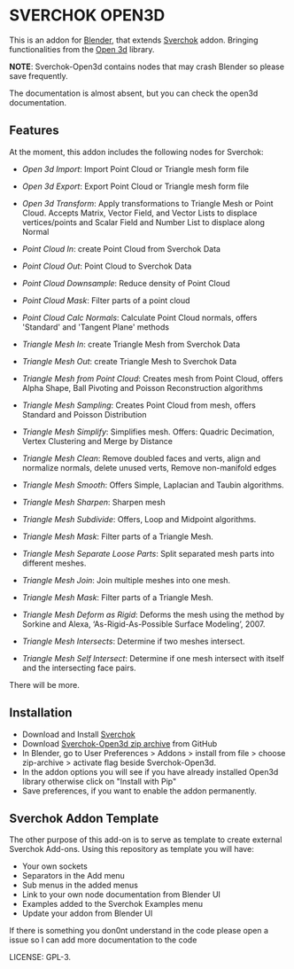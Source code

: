SVERCHOK OPEN3D
===============

This is an addon for [Blender][1], that extends [Sverchok][2]
addon. Bringing functionalities from the [Open 3d][7] library.

**NOTE**: Sverchok-Open3d contains nodes that may crash Blender so please save frequently.

The documentation is almost absent, but you can check the open3d documentation.

Features
--------

At the moment, this addon includes the following nodes for Sverchok:

* *Open 3d Import*: Import Point Cloud or Triangle mesh form file
* *Open 3d Export*: Export Point Cloud or Triangle mesh form file
* *Open 3d Transform*: Apply transformations to Triangle Mesh or Point Cloud. Accepts Matrix, Vector Field, and Vector Lists to displace vertices/points and Scalar Field and Number List to displace along Normal

* *Point Cloud In*: create Point Cloud from Sverchok Data
* *Point Cloud Out*: Point Cloud to Sverchok Data
* *Point Cloud Downsample*: Reduce density of Point Cloud
* *Point Cloud Mask*: Filter parts of a point cloud
* *Point Cloud Calc Normals*: Calculate Point Cloud normals, offers 'Standard' and 'Tangent Plane' methods

* *Triangle Mesh In*: create Triangle Mesh from Sverchok Data
* *Triangle Mesh Out*: create Triangle Mesh to Sverchok Data
* *Triangle Mesh from Point Cloud*: Creates mesh from Point Cloud, offers Alpha Shape, Ball Pivoting and Poisson Reconstruction algorithms
* *Triangle Mesh Sampling*: Creates Point Cloud from mesh, offers Standard and Poisson Distribution
* *Triangle Mesh Simplify*: Simplifies mesh. Offers: Quadric Decimation, Vertex Clustering and Merge by Distance
* *Triangle Mesh Clean*: Remove doubled faces and verts, align and normalize normals, delete unused verts, Remove non-manifold edges
* *Triangle Mesh Smooth*: Offers Simple, Laplacian and  Taubin algorithms.
* *Triangle Mesh Sharpen*: Sharpen mesh
* *Triangle Mesh Subdivide*: Offers, Loop and Midpoint algorithms.
* *Triangle Mesh Mask*: Filter parts of a Triangle Mesh.
* *Triangle Mesh Separate Loose Parts*: Split separated mesh parts into different meshes.
* *Triangle Mesh Join*: Join multiple meshes into one mesh.
* *Triangle Mesh Mask*: Filter parts of a Triangle Mesh.
* *Triangle Mesh Deform as Rigid*: Deforms the mesh using the method by Sorkine and Alexa, ‘As-Rigid-As-Possible Surface Modeling’, 2007.
* *Triangle Mesh Intersects*: Determine if two meshes intersect.
* *Triangle Mesh Self Intersect*: Determine if one mesh intersect with itself and the intersecting face pairs.


There will be more.

Installation
------------

* Download and Install [Sverchok][2]
* Download [Sverchok-Open3d zip archive][4] from GitHub
* In Blender, go to User Preferences > Addons > install from file > choose
  zip-archive > activate flag beside Sverchok-Open3d.
* In the addon options you will see if you have already installed Open3d library otherwise click on "Install with Pip"
* Save preferences, if you want to enable the addon permanently.

Sverchok Addon Template
-----------------------
The other purpose of this add-on is to serve as template to create external Sverchok Add-ons.
Using this repository as template you will have:
* Your own sockets
* Separators in the Add menu
* Sub menus in the added menus
* Link to your own node documentation from Blender UI
* Examples added to the Sverchok Examples menu
* Update your addon from Blender UI

If there is something you don0nt understand in the code please open a issue so I can add more documentation to the code

LICENSE: GPL-3.

[1]: http://blender.org
[2]: https://github.com/nortikin/sverchok
[4]: https://github.com/vicdoval/sverchok-open3d/archive/master.zip
[6]: https://github.com/nortikin/sverchok/wiki/Dependencies
[7]: http://www.open3d.org/
